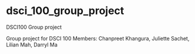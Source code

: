 # dsci_100_group_project
DSCI100 Group project

Group project for DSCI 100 
Members: Chanpreet Khangura, Juliette Sachet, Lilian Mah, Darryl Ma
